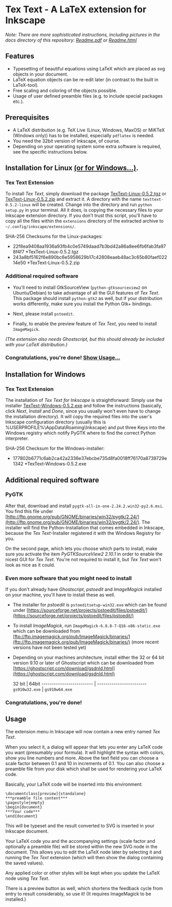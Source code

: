 # Tex Text - A LaTeX extension for Inkscape

*Note: There are more sophisticated instructions, including pictures in the docs directory of this repository:  [Readme.pdf](docs/Readme.pdf) or [Readme.html](docs/README.html)*

## Features
- Typesetting of beautiful equations using LaTeX which are placed as svg objects in your document.
- LaTeX equation objects can be re-edit later (in contrast to the built in LaTeX-tool).
- Free scaling and coloring of the objects possible.
- Usage of user defined preamble files (e.g. to include special packages etc.).

## Prerequisites

- A LaTeX distribution (e.g. TeX Live (Linux, Windows, MaxOS) or MiKTeX (Windows only)) has to be installed, especially `pdflatex` is needed.
- You need the 32bit version of Inkscape, of course.
- Depending on your operating system some extra software is required, see the specific instructions below.


## Installation for Linux [(or for Windows...)](#markdown-header-installation-for-windows).

### Tex Text Extension

To install *Tex Text*, simply download the package [TexText-Linux-0.5.2.tgz](https://bitbucket.org/jcwinkler/textext/downloads/TexText-Linux-0.5.2.tgz) or [TexText-Linux-0.5.2.zip](https://bitbucket.org/jcwinkler/textext/downloads/TexText-Linux-0.5.2.zip) and extract it. A directory with the name `texttext-0.5.2-linux` will be created. Change into the directory and run `python setup.py` in your terminal. All it does, is copying the necessary files to your Inkscape extension directory. If you don't trust this script, you'll have to copy all the files within the `extensions` directory of the extracted archive to `~/.config/inkscape/extensions/`.

SHA-256 Checksums for the Linux-packages:

* 22f8ea9408aa1936a93fb4c0e5749daad7b3bd42a86a8ee6fb6fab3fa978f4f7 *TexText-Linux-0.5.2.tgz
* 243a8bf5162f6e890bc6e5958629b17c42808eaeb48ac3c65b80faef02214e50 *TexText-Linux-0.5.2.zip


### Additional required software

- You'll need to install GtkSourceView (`python-gtksourceview2` on Ubuntu/Debian) to take advantage of all the GUI features of *Tex Text*. This package should install `python-gtk2` as well, but if your distribution works differently, make sure you install the Python Gtk+ bindings.

- Next, please install `pstoedit`.

- Finally, to enable the preview feature of *Tex Text*, you need to install `ImageMagick`.

*(The extension also needs Ghostscript, but this should already be included with your LaTeX distribution.)*

### Congratulations, you're done! [Show Usage...](#markdown-header-usage)


## Installation for Windows

### Tex Text Extension

The installation of *Tex Text for Inkscape* is straightforward: Simply use the installer [TexText-Windows-0.5.2.exe](https://bitbucket.org/jcwinkler/textext/downloads/TexText-Windows-0.5.2.exe) and follow the instructions (basically, click *Next*, *Install* and *Done*, since you usually won't even have to change the installation directory). It will copy the required files into the user's Inkscape configuration directory (usually this is %USERPROFILE%\AppData\Roaming\Inkscape) and put three Keys into the Windows registry which notify PyGTK where to find the correct Python interpreter.

SHA-256 Checksum for the Windows-installer:

* 177802b6771c6ab2ca42a2336e37ebcbe735d8fa0018ff76170a8739729e1342 *TexText-Windows-0.5.2.exe

## Additional required software

### PyGTK

After that, download and install `pygtk-all-in-one-2.24.2.win32-py2.6.msi`. You find this file under [http://ftp.gnome.org/pub/GNOME/binaries/win32/pygtk/2.24/](http://ftp.gnome.org/pub/GNOME/binaries/win32/pygtk/2.24/). The installer will find the Python-Installation that comes embedded in Inkscape, because the *Tex Text*-Installer registered it with the Windows Registry for you.

On the second page, which lets you choose which parts to install, make sure you activate the item *PyGTKSourceView2 2.10.1* in order to enable the nicest GUI for *Tex Text*. You're not required to install it, but *Tex Text* won't look as nice as it could.

### Even more software that you might need to install

If you don't already have *Ghostscript*, *pstoedit* and *ImageMagick* installed on your machine, you'll have to install these as well.

- The installer for *pstoedit* is `pstoeditsetup-win32.exe` which  can be found under [https://sourceforge.net/projects/pstoedit/files/pstoedit/](https://sourceforge.net/projects/pstoedit/files/pstoedit/)
- To install *ImageMagick*, run `ImageMagick-6.8.8-7-Q16-x86-static.exe` which can be downloaded from [ftp://ftp.imagemagick.org/pub/ImageMagick/binaries/](ftp://ftp.imagemagick.org/pub/ImageMagick/binaries/) (more recent versions have not been tested yet)
- Depending on your machines architecture, install either the 32 or 64 bit version 9.10 or later of Ghostscript which can be downloaded from [https://ghostscript.com/download/gsdnld.html](https://ghostscript.com/download/gsdnld.html)

  32 bit                  |  64bit
------------------------- | ------------------------
`gs910w32.exe`            | `gs910w64.exe`


### Congratulations, you're done!

## Usage

The extension menu in Inkscape will now contain a new entry named *Tex Text*.

When you select it, a dialog will appear that lets you enter any LaTeX code you want (presumably your formula). It will highlight the syntax with colors, show you line numbers and more. Above the text field you can choose a scale factor between 0.1 and 10 in increments of 0.1. You can also choose a preamble file from your disk which shall be used for rendering your LaTeX code.

Basically, your LaTeX code will be inserted into this environment:

```
\documentclass[preview]{standalone}
***preamble file content***
\pagestyle{empty}
\begin{document}
***Your code***
\end{document}
```

This will be typeset and the result converted to SVG is inserted in your Inkscape document.

Your LaTeX code you and the accompanying settings (scale factor and optionally a preamble file) will be stored within the new SVG node in the document. This allows you to edit the LaTeX node later by selecting it and running the *Tex Text* extension (which will then show the dialog containing the saved values).

Any applied color or other styles will be kept when you update the LaTeX node using *Tex Text*.

There is a preview button as well, which shortens the feedback cycle from entry to result considerably, so use it! (It requires ImageMagick to be installed.)